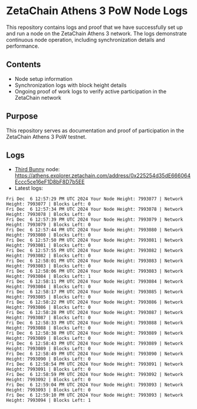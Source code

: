 # ZetaChain Athens 3 PoW Node Logs
This repository contains logs and proof that we have successfully set up and run a node on the ZetaChain Athens 3 network. The logs demonstrate continuous node operation, including synchronization details and performance.

## Contents
- Node setup information
- Synchronization logs with block height details
- Ongoing proof of work logs to verify active participation in the ZetaChain network

## Purpose
This repository serves as documentation and proof of participation in the ZetaChain Athens 3 PoW testnet.

## Logs

- [Third Bunny](https://thirdbunny.xyz/) node: https://athens.explorer.zetachain.com/address/0x225254d35dE666064Eccc5ce16eF1D8bF8D7b5EE
- Latest logs:
```
Fri Dec  6 12:57:29 PM UTC 2024 Your Node Height: 7993077 | Network Height: 7993077 | Blocks Left: 0
Fri Dec  6 12:57:34 PM UTC 2024 Your Node Height: 7993078 | Network Height: 7993078 | Blocks Left: 0
Fri Dec  6 12:57:39 PM UTC 2024 Your Node Height: 7993079 | Network Height: 7993079 | Blocks Left: 0
Fri Dec  6 12:57:44 PM UTC 2024 Your Node Height: 7993080 | Network Height: 7993080 | Blocks Left: 0
Fri Dec  6 12:57:50 PM UTC 2024 Your Node Height: 7993081 | Network Height: 7993081 | Blocks Left: 0
Fri Dec  6 12:57:55 PM UTC 2024 Your Node Height: 7993082 | Network Height: 7993082 | Blocks Left: 0
Fri Dec  6 12:58:01 PM UTC 2024 Your Node Height: 7993083 | Network Height: 7993083 | Blocks Left: 0
Fri Dec  6 12:58:06 PM UTC 2024 Your Node Height: 7993083 | Network Height: 7993084 | Blocks Left: 1
Fri Dec  6 12:58:11 PM UTC 2024 Your Node Height: 7993084 | Network Height: 7993084 | Blocks Left: 0
Fri Dec  6 12:58:17 PM UTC 2024 Your Node Height: 7993085 | Network Height: 7993085 | Blocks Left: 0
Fri Dec  6 12:58:22 PM UTC 2024 Your Node Height: 7993086 | Network Height: 7993086 | Blocks Left: 0
Fri Dec  6 12:58:28 PM UTC 2024 Your Node Height: 7993087 | Network Height: 7993087 | Blocks Left: 0
Fri Dec  6 12:58:33 PM UTC 2024 Your Node Height: 7993088 | Network Height: 7993088 | Blocks Left: 0
Fri Dec  6 12:58:38 PM UTC 2024 Your Node Height: 7993089 | Network Height: 7993089 | Blocks Left: 0
Fri Dec  6 12:58:43 PM UTC 2024 Your Node Height: 7993089 | Network Height: 7993089 | Blocks Left: 0
Fri Dec  6 12:58:49 PM UTC 2024 Your Node Height: 7993090 | Network Height: 7993090 | Blocks Left: 0
Fri Dec  6 12:58:54 PM UTC 2024 Your Node Height: 7993091 | Network Height: 7993091 | Blocks Left: 0
Fri Dec  6 12:58:59 PM UTC 2024 Your Node Height: 7993092 | Network Height: 7993092 | Blocks Left: 0
Fri Dec  6 12:59:04 PM UTC 2024 Your Node Height: 7993093 | Network Height: 7993093 | Blocks Left: 0
Fri Dec  6 12:59:10 PM UTC 2024 Your Node Height: 7993093 | Network Height: 7993094 | Blocks Left: 1
```
